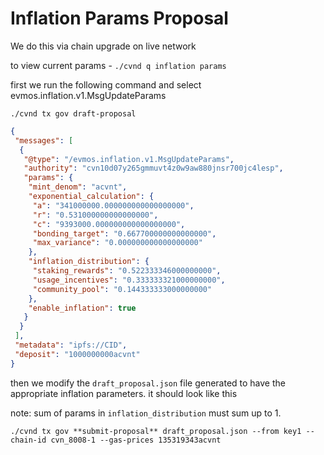 # Inflation Params Proposal

We do this via chain upgrade on live network

to view current params - `./cvnd q inflation params`

first we run the following command and select evmos.inflation.v1.MsgUpdateParams

`./cvnd tx gov draft-proposal`

```json
{
 "messages": [
  {
   "@type": "/evmos.inflation.v1.MsgUpdateParams",
   "authority": "cvn10d07y265gmmuvt4z0w9aw880jnsr700jc4lesp",
   "params": {
    "mint_denom": "acvnt",
    "exponential_calculation": {
     "a": "341000000.000000000000000000",
     "r": "0.531000000000000000",
     "c": "9393000.000000000000000000",
     "bonding_target": "0.667700000000000000",
     "max_variance": "0.000000000000000000"
    },
    "inflation_distribution": {
     "staking_rewards": "0.522333346000000000",
     "usage_incentives": "0.333333321000000000",
     "community_pool": "0.144333333000000000"
    },
    "enable_inflation": true
   }
  }
 ],
 "metadata": "ipfs://CID",
 "deposit": "1000000000acvnt"
}
```

then we modify the `draft_proposal.json` file generated to have the appropriate inflation parameters. it should look like this

note: sum of params in `inflation_distribution` must sum up to 1.

`./cvnd tx gov **submit-proposal** draft_proposal.json --from key1 --chain-id cvn_8008-1 --gas-prices 135319343acvnt`
